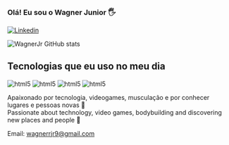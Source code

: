 ### Olá! Eu sou o Wagner Junior 🖐️

[![Linkedin](https://img.shields.io/badge/LinkedIn-0077B5?style=for-the-badge&logo=linkedin&logoColor=white)](https://linkedin.com/in/wagnerrjr9)

![WagnerJr GitHub stats](https://github-readme-stats.vercel.app/api?username=wagnerrjr9&show_icons=true&theme=radical)

## Tecnologias que eu uso no meu dia

<img align="center" alt="html5" src="https://img.shields.io/badge/HTML5-E34F26?style=for-the-badge&logo=html5&logoColor=white" />
<img align="center" alt="html5" src="https://img.shields.io/badge/CSS3-1572B6?style=for-the-badge&logo=css3&logoColor=white" />
<img align="center" alt="html5" src="https://img.shields.io/badge/JavaScript-323330?style=for-the-badge&logo=javascript&logoColor=F7DF1E" />
<img align="center" alt="html5" src="https://img.shields.io/badge/Python-14354C?style=for-the-badge&logo=python&logoColor=white" />
<br/>

Apaixonado por tecnologia, videogames, musculação e por conhecer lugares e pessoas novas 🤟 <br/>
Passionate about technology, video games, bodybuilding and discovering new places and people 🤟

Email: wagnerrjr9@gmail.com
